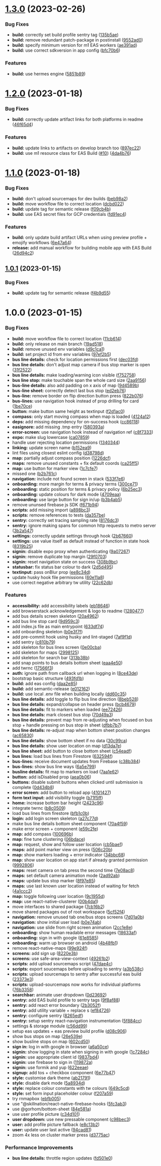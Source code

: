 # [1.3.0](https://github.com/danshilm/MoBouzer/compare/mobile-app@v1.2.0...mobile-app@v1.3.0) (2023-02-26)


### Bug Fixes

* **build:** correctly set build profile sentry tag ([135b5ae](https://github.com/danshilm/MoBouzer/commit/135b5aed1e5a7b822d49a418f5b86c83ae472980))
* **build:** remove redundant patch-package in postinstall ([9552ad0](https://github.com/danshilm/MoBouzer/commit/9552ad05236852de73610b215b001699e3e94a3c))
* **build:** specify minimum version for m1 EAS workers ([ae391ad](https://github.com/danshilm/MoBouzer/commit/ae391ad1b85353042aa1fd1f54ad9c21c97fa556))
* **build:** use correct sdkversion in app config ([bfc70b6](https://github.com/danshilm/MoBouzer/commit/bfc70b6b50817911ca7b2a893b83bbfa1cd00d32))


### Features

* **build:** use hermes engine ([5851b89](https://github.com/danshilm/MoBouzer/commit/5851b89886945446cb42efc03aea3fadbd7bbe85))

# [1.2.0](https://github.com/danshilm/MoBouzer/compare/mobile-app@v1.1.0...mobile-app@v1.2.0) (2023-01-18)


### Bug Fixes

* **build:** correctly update artifact links for both platforms in readme ([46f65d4](https://github.com/danshilm/MoBouzer/commit/46f65d4d43162cb46e559f405b92a07b161e976a))


### Features

* **build:** update links to artifacts on develop branch too ([897ec22](https://github.com/danshilm/MoBouzer/commit/897ec22b57169f78db1ce04f5c73ec7ab0d58644))
* **build:** use m1 resource class for EAS Build ([#10](https://github.com/danshilm/MoBouzer/issues/10)) ([4da4b76](https://github.com/danshilm/MoBouzer/commit/4da4b765317bd7f73d134a85792a6219396297f4))

# [1.1.0](https://github.com/danshilm/MoBouzer/compare/mobile-app@v1.0.1...mobile-app@v1.1.0) (2023-01-18)


### Bug Fixes

* **build:** don't upload sourcemaps for dev builds ([beb98a2](https://github.com/danshilm/MoBouzer/commit/beb98a27a1313d8c340f45f7f191790668982749))
* **build:** move workflow file to correct location ([dcbd022](https://github.com/danshilm/MoBouzer/commit/dcbd0227899a51b6b5088392b8597bffc18c480a))
* **build:** update tag for semantic release ([f09cb4b](https://github.com/danshilm/MoBouzer/commit/f09cb4b84dc8be529bcd9956fc6b3e78b57880b2))
* **build:** use EAS secret files for GCP credentials ([fd91ec4](https://github.com/danshilm/MoBouzer/commit/fd91ec46167534926db0f7d783d76cda370f71b7))


### Features

* **build:** only update build artifact URLs when using preview profile + emojify workflows ([6e47a64](https://github.com/danshilm/MoBouzer/commit/6e47a640db29cc0a4212729d79e23ee1a5470cbe))
* **release:** add manual workflow for building mobile app with EAS Build ([26d94c2](https://github.com/danshilm/MoBouzer/commit/26d94c2592d68873e24ecdefca58b5c532a0fdf8))

## [1.0.1](https://github.com/danshilm/MoBouzer/compare/mobile-app@v1.0.0...mobile-app@v1.0.1) (2023-01-15)


### Bug Fixes

* **build:** update tag for semantic release ([f4b9d55](https://github.com/danshilm/MoBouzer/commit/f4b9d554614f08a260643780d1fcaf3e8555609f))

# 1.0.0 (2023-01-15)


### Bug Fixes

* **build:** move workflow file to correct location ([11cb614](https://github.com/danshilm/MoBouzer/commit/11cb6148cbf591ec9d6d2b79a91d2c07c7a0b00f))
* **build:** only release on main branch ([19ad518](https://github.com/danshilm/MoBouzer/commit/19ad5186064b139ea9418ff414ae3e9f9fcbfe23))
* **build:** remove unused env variables ([d9c1ca1](https://github.com/danshilm/MoBouzer/commit/d9c1ca1f15a15678ea34ed199d5efb6d8bcb8534))
* **build:** set project id from env variables ([97ef2b5](https://github.com/danshilm/MoBouzer/commit/97ef2b5973d592983f17825c336945df577fc440))
* **bus line details:** check for location permissions first ([dec03fd](https://github.com/danshilm/MoBouzer/commit/dec03fd62e458c62920dd350d9da6f155d496231))
* **bus line details:** don't adjust map camera if bus stop marker is open ([31f2522](https://github.com/danshilm/MoBouzer/commit/31f252238b86ecec59b71455b5409aee5afa2518))
* **bus line details:** make loading/warning icon visible ([f752758](https://github.com/danshilm/MoBouzer/commit/f7527583479f4ce67b76eb24e6177a8833a3084f))
* **bus line stop:** make touchable span the whole card size ([2aa9156](https://github.com/danshilm/MoBouzer/commit/2aa9156eb22fbe92d03d232e975c23ea509a5973))
* **bus-line details:** also add padding on x axis of map ([9d4589b](https://github.com/danshilm/MoBouzer/commit/9d4589bb547c0f050954c44daef39fda6c825b53))
* **bus-line sheet:** correctly detect last bus stop ([ed2eb76](https://github.com/danshilm/MoBouzer/commit/ed2eb76b0987c67b38b6bc7fd5994855ba7c4cfa))
* **bus-line:** remove border on flip direction button press ([822b076](https://github.com/danshilm/MoBouzer/commit/822b0765ec8354e41fdb6192afaf73d66f764e36))
* **bus-lines:** use navigation hook instead of prop drilling for card ([1be70ce](https://github.com/danshilm/MoBouzer/commit/1be70ceb5954c797cfbc4dbc84adde2d5c613903))
* **button:** make button same height as textinput ([f2d1ac0](https://github.com/danshilm/MoBouzer/commit/f2d1ac04afe93d074ab6d506d653a1095741391d))
* **compass:** only start moving compass when map is loaded ([4124a12](https://github.com/danshilm/MoBouzer/commit/4124a128f97c80a117f102e6ae01cc36abdb69d9))
* **deps:** add missing dependency for on-success hook ([cc86118](https://github.com/danshilm/MoBouzer/commit/cc86118a472d48827e1b9581f0ee15e5a60ecbed))
* **easignore:** add missing .tmp entry ([580393a](https://github.com/danshilm/MoBouzer/commit/580393af271b6f005bd13c595cbe889e17cb07fd))
* **error-screen:** use navigation hook instead of navigation ref ([c8f7333](https://github.com/danshilm/MoBouzer/commit/c8f7333ab2f5ebcfb937e1513974c7b9be7baa33))
* **expo:** make slug lowercase ([ca07859](https://github.com/danshilm/MoBouzer/commit/ca078599b4484847d1034383353c3b6855275fcf))
* handle user rejecting location permissions ([1340344](https://github.com/danshilm/MoBouzer/commit/1340344e5a919577ae4468250e678b7b1c0e9b8d))
* **linking:** update screen name ([b152ea9](https://github.com/danshilm/MoBouzer/commit/b152ea92f3727dbe7d81412a6479cc64afe8faf6))
* lint files using closest eslint config ([d38798d](https://github.com/danshilm/MoBouzer/commit/d38798dc6f2a532570928db96b4a8e360ab3a4b1))
* **map:** partially adjust compass position ([1226dcf](https://github.com/danshilm/MoBouzer/commit/1226dcf0c450bb82cfffdabe6542f44bbc3bf244))
* **maps:** remove unused constants + fix default coords ([ca25ff5](https://github.com/danshilm/MoBouzer/commit/ca25ff5d15f531627a3f7544bfb36ff6335aaa1f))
* **map:** use button for marker view ([1c7cfe7](https://github.com/danshilm/MoBouzer/commit/1c7cfe71b7de76db3f060633ebd87620f2ba3636))
* missed one ([b2b761c](https://github.com/danshilm/MoBouzer/commit/b2b761cde25e9d479dfe4e25f5c104f92ad91112))
* **navigation:** include not found screen in stack ([533f7e6](https://github.com/danshilm/MoBouzer/commit/533f7e661513c049f4bc781c2d22c705c3da177e))
* **onboarding:** more margin for terms & privacy terms ([300ce71](https://github.com/danshilm/MoBouzer/commit/300ce71ffd003a90aaf90a457e5e4a395e0ee4f9))
* **onboarding:** static position for terms & privacy policy ([6b25ec3](https://github.com/danshilm/MoBouzer/commit/6b25ec376ab9a18c30b63340723a153580a3b2e8))
* **onboarding:** update colours for dark mode ([4709eaa](https://github.com/danshilm/MoBouzer/commit/4709eaa6f77e1e8664ad9a355db1981300efd0a5))
* **onboarding:** use large button for sign in/up ([b3b4ab5](https://github.com/danshilm/MoBouzer/commit/b3b4ab591a351ade05277ba00794d0530b19aa3a))
* remove ununsed firebase js SDK ([f671b94](https://github.com/danshilm/MoBouzer/commit/f671b9467f0a4060759153e247c3a662cfba64cd))
* **scripts:** add missing import ([a898bc3](https://github.com/danshilm/MoBouzer/commit/a898bc312ebd88c85afef9ca817f2145b10ebe8c))
* **scripts:** remove references to tests ([da357be](https://github.com/danshilm/MoBouzer/commit/da357beb0da784e6ad4aeb7c149838fb16cb2518))
* **sentry:** correctly set tracing sampling rate ([8176dc3](https://github.com/danshilm/MoBouzer/commit/8176dc3c4328488daf267d50ca9ef89e66a9e135))
* **sentry:** ignore making spans for common http requests to metro server ([3b2a547](https://github.com/danshilm/MoBouzer/commit/3b2a5474c3b80065043c73520a16c36c0a15f1d3))
* **settings:** correctly update settings through hook ([2b67660](https://github.com/danshilm/MoBouzer/commit/2b676608fe8953e277db6561ed59737ce5aab4fd))
* **settings:** use value itself as default instead of function in state hook ([8319b25](https://github.com/danshilm/MoBouzer/commit/8319b2539aaadab6b0fa02206de540c049c676a1))
* **signin:** disable expo proxy when authenticating ([9a07267](https://github.com/danshilm/MoBouzer/commit/9a07267989c8e01f5b370f2dafda9f561b800cc3))
* **signin:** remove duplicate top margin ([29f0703](https://github.com/danshilm/MoBouzer/commit/29f07036ddfec905701fdc3542b0c9a45d586f15))
* **signin:** reset navigation state on success ([308b9bc](https://github.com/danshilm/MoBouzer/commit/308b9bcd51097aa29deae9cd89b4e0978926faab))
* **statusbar:** fix status bar colour to dark ([2d5d495](https://github.com/danshilm/MoBouzer/commit/2d5d4954de00335ecda8545d2f9210c721853bfa))
* **textinput:** pass onBlur prop ([ee8c34d](https://github.com/danshilm/MoBouzer/commit/ee8c34d05d3821cddc08b2f81885cdc0b74e506a))
* update husky hook file permissions ([60e11a8](https://github.com/danshilm/MoBouzer/commit/60e11a82754ea97eb47742760608aee2dda70dea))
* use correct negative arbitrary tw utility ([22c62db](https://github.com/danshilm/MoBouzer/commit/22c62db74e57169d1925f05944b3c5e1b011adb7))


### Features

* **accessibility:** add accessibility labels ([eb18646](https://github.com/danshilm/MoBouzer/commit/eb18646fb7fd609d436fba55f62c83b0bc39df1c))
* add browserstack acknowledgement & logo to readme ([1280477](https://github.com/danshilm/MoBouzer/commit/1280477ca7dc72be591fa069fc2a5ec7663f54c1))
* add bus details screen skeleton ([20a4962](https://github.com/danshilm/MoBouzer/commit/20a4962967e42fd16c274773b7a75b49c25059a7))
* add bus line stop card ([9d959c3](https://github.com/danshilm/MoBouzer/commit/9d959c32ebd013008f427d57d765ea256706fd13))
* add index.js file as main entrypoint ([633df74](https://github.com/danshilm/MoBouzer/commit/633df740c8045f8dfb56c6c85e0dc4fd26cfa8fa))
* add onboarding skeleton ([b0e3f7f](https://github.com/danshilm/MoBouzer/commit/b0e3f7f244891ac232e96ee804e1ef773d9ce582))
* add pre-commit hook using husky and lint-staged ([7af9f1d](https://github.com/danshilm/MoBouzer/commit/7af9f1d84a0c10eb22d07c53edaa72c687f3d19c))
* add sentry ([c810b79](https://github.com/danshilm/MoBouzer/commit/c810b7938784cfe70e6f65ce29e9153f6ddaae50))
* add skeleton for bus lines screen ([0e00cba](https://github.com/danshilm/MoBouzer/commit/0e00cba96e5da6cad4a1065613c844edf1b91efa))
* add skeleton for maps ([2998125](https://github.com/danshilm/MoBouzer/commit/2998125154b6dc9db6a18d0a07ea7e3e075de415))
* add skeleton for search bar ([313b38b](https://github.com/danshilm/MoBouzer/commit/313b38b08c24ebfb64dfec267b94978e77c64e1c))
* add snap points to bus details bottom sheet ([eaa4e50](https://github.com/danshilm/MoBouzer/commit/eaa4e50ccd97130ebe59067c0d43550838192bf3))
* add twrnc ([17566f3](https://github.com/danshilm/MoBouzer/commit/17566f3b5e312d0770d8beab7068c39445ed2015))
* **auth:** ignore path from callback url when logging in ([8ce43de](https://github.com/danshilm/MoBouzer/commit/8ce43defee351fc788280e905fe5e617566536ee))
* bootstrap basic structure ([493fd1b](https://github.com/danshilm/MoBouzer/commit/493fd1b54eef327c04594b8f6c2a035267b0f2ce))
* **build:** add eas config ([daa2e85](https://github.com/danshilm/MoBouzer/commit/daa2e852b81fb3e72710cea93c8733ea01b9641e))
* **build:** add semantic-release ([e012162](https://github.com/danshilm/MoBouzer/commit/e0121627f2b19ea6160af6f2c5df9c671fe38b9b))
* **build:** use local .env file when building locally ([dd60c35](https://github.com/danshilm/MoBouzer/commit/dd60c35e87a4a6012fba993c4072f85a17f98636))
* **bus line details:** add toggle to flip bus line direction ([8beb528](https://github.com/danshilm/MoBouzer/commit/8beb528c4befcd900dc42c0fac9f6794fc1d1029))
* **bus line details:** expand/collapse on header press ([bcb4679](https://github.com/danshilm/MoBouzer/commit/bcb46795e8ba82f75b28e0a08f1b6a93f2ac539b))
* **bus line details:** fit to markers when loaded ([ee72426](https://github.com/danshilm/MoBouzer/commit/ee7242619fe208e0dfe61bd282589e660cf88d02))
* **bus line details:** mark closest bus stop ([70d49a3](https://github.com/danshilm/MoBouzer/commit/70d49a36e3ccee1d79302078b1d8ab3606fafdb7))
* **bus line details:** prevent map from re-adjusting when focused on bus stop + handle pressing on bus stop in sheet ([dfbb7b7](https://github.com/danshilm/MoBouzer/commit/dfbb7b7515722a422288eb19942e70f38a2769ce))
* **bus line details:** re-adjust map when bottom sheet position changes ([ac65830](https://github.com/danshilm/MoBouzer/commit/ac6583003110817f146f96808be3afb7987f90c0))
* **bus line details:** show bottom sheet if no data ([30c99ca](https://github.com/danshilm/MoBouzer/commit/30c99ca8792ae96ed66ed5651ad10e1b55a16452))
* **bus line details:** show user location on map ([d13da7e](https://github.com/danshilm/MoBouzer/commit/d13da7e88e8f84094419b739f1b5539ba579a224))
* **bus line sheet:** add button to close bottom sheet ([c54eadf](https://github.com/danshilm/MoBouzer/commit/c54eadf656b42df6ca64abcd48add0c0ae4569f3))
* **bus lines:** load bus lines from Firestore ([632594f](https://github.com/danshilm/MoBouzer/commit/632594f71071bb46da00a318411dc122ac1fcf40))
* **bus-lines:** receive document updates from Firebase ([c38b384](https://github.com/danshilm/MoBouzer/commit/c38b384c1e84bdd38e1e025016edcf7e026ca017))
* **bus-lines:** show bus line ways ([6a5e799](https://github.com/danshilm/MoBouzer/commit/6a5e799bca14004827cf8e3c330a6d98c7d20fee))
* **busline details:** fit map to markers on load ([7aa1e62](https://github.com/danshilm/MoBouzer/commit/7aa1e62b46d1ece5f7fe19831999c2140171d5d0))
* **button:** add isDisabled prop ([aea0b06](https://github.com/danshilm/MoBouzer/commit/aea0b06d67548ecd92b2857783029658cf56457c))
* **buttons:** disable submit buttons when clicked until submission is complete ([0d434b8](https://github.com/danshilm/MoBouzer/commit/0d434b84eb7b29e48975dadc2c6995e1cf8b65f7))
* **error screen:** add button to reload app ([4101427](https://github.com/danshilm/MoBouzer/commit/41014272be89051edb7dcd736fc8c41c161b6e89))
* **form text input:** add visibility toggle ([b71f5ff](https://github.com/danshilm/MoBouzer/commit/b71f5fffe2af9da739b8d77a6c63566f4410bf80))
* **home:** increase bottom bar height ([2423c96](https://github.com/danshilm/MoBouzer/commit/2423c9661f2a880f44c65ea7040a99d51105789c))
* integrate twrnc ([b8c0509](https://github.com/danshilm/MoBouzer/commit/b8c05094befc9f11cd8b9c5e2d72cb948ddb17ce))
* load bus lines from firestore ([bfb1c0b](https://github.com/danshilm/MoBouzer/commit/bfb1c0b3b0a1cc51402c5e46351c26cedb7920d2))
* **login:** add login screen skeleton ([a27c77d](https://github.com/danshilm/MoBouzer/commit/a27c77d4ee2ed87f03a44c3a9f6f56a5371401df))
* make bus line details bottom sheet component ([70a4f59](https://github.com/danshilm/MoBouzer/commit/70a4f595836770a929fe61601625fcc550200dd5))
* make error screen + component ([e59c2fe](https://github.com/danshilm/MoBouzer/commit/e59c2fecdd0c211d3432038c11117a89d95b3539))
* **map:** add compass ([100696b](https://github.com/danshilm/MoBouzer/commit/100696b82d8cfa833806c3505173008c073de77f))
* **map:** fine tune clustering ([06bdace](https://github.com/danshilm/MoBouzer/commit/06bdace5f6ca130951bb2e992ef3a53927d989d9))
* **map:** request, show and follow user location ([cb5bae1](https://github.com/danshilm/MoBouzer/commit/cb5bae19fbe9866b091485aaadf77b68706ce3aa))
* **maps:** add point marker view on press ([506c20b](https://github.com/danshilm/MoBouzer/commit/506c20bc82928ccb65767b64f2b2daf985e5c932))
* **map:** show markers loading + error indicator ([34bbc68](https://github.com/danshilm/MoBouzer/commit/34bbc689669998b53ce6adf93c08d7e9d237b59f))
* **map:** show user location on app start if already granted permission ([9992806](https://github.com/danshilm/MoBouzer/commit/9992806d0e61247fa4576a0dbaf3b7a08efa0cb6))
* **maps:** reset camera on tab press the second time ([7e08ac8](https://github.com/danshilm/MoBouzer/commit/7e08ac8e64ea51e8d13e4a32f3344aefd6c90e18))
* **maps:** set default camera animation mode ([2ad92ab](https://github.com/danshilm/MoBouzer/commit/2ad92ab6278878b895e92c67af10807771bb0161))
* **maps:** update bus stop marker ([8f97e85](https://github.com/danshilm/MoBouzer/commit/8f97e8505592151b1046290263faea0f75885626))
* **maps:** use last known user location instead of waiting for fetch ([4a1ccc2](https://github.com/danshilm/MoBouzer/commit/4a1ccc200fecbca323d11d7768640aa95dc333a6))
* **map:** toggle following user location ([9c1955d](https://github.com/danshilm/MoBouzer/commit/9c1955dc07edef4dcb12e9a60013f6d26010dd1a))
* **map:** use react-native-clusterer ([00b4da1](https://github.com/danshilm/MoBouzer/commit/00b4da158b75a40a6a78b18ce278d9e62767689e))
* move interfaces to shared package ([7cb16b2](https://github.com/danshilm/MoBouzer/commit/7cb16b2e8ce34dbdf0ea284826985bb4ee81cdb3))
* move shared packages out of root workspace ([5cf52f4](https://github.com/danshilm/MoBouzer/commit/5cf52f4408d725349b90b3516f08caafb6741691))
* **navigation:** remove unused tab one/bus stops screens ([7d01a0b](https://github.com/danshilm/MoBouzer/commit/7d01a0b95a34a3c051221c76b8839b788755fa96))
* **navigation:** show initial user load ([b0e74ab](https://github.com/danshilm/MoBouzer/commit/b0e74abebc1a5ca79af3d25a1d62e0c1e9ef0352))
* **navigation:** use slide from right screen animation ([2cc1e8e](https://github.com/danshilm/MoBouzer/commit/2cc1e8e99c84bc3bde404825be107f69a0f1bad8))
* **onboarding:** show human readable error messages ([18633af](https://github.com/danshilm/MoBouzer/commit/18633af0f400b06089f153e5c76d36864c181f2d))
* **onboarding:** sign in with google ([61e8585](https://github.com/danshilm/MoBouzer/commit/61e858515b8ecb4189be28324910a89ba5027727))
* **onboarding:** warm up browser on android ([4b48fb1](https://github.com/danshilm/MoBouzer/commit/4b48fb1c9f7d891e22de58dfc4eb48f186e9674a))
* remove react-native-maps ([99e924f](https://github.com/danshilm/MoBouzer/commit/99e924f227ebc0faf8a0804c0107bdc791a9102a))
* **screens:** add sign up ([8220e3b](https://github.com/danshilm/MoBouzer/commit/8220e3bf099da67a431df2fe1df97ea5d890da9e))
* **screens:** use safe-area-view-context ([49261b2](https://github.com/danshilm/MoBouzer/commit/49261b282599b25aa021ba20505ad6eb0c54a3b4))
* **scripts:** add upload sourcemaps script ([47dae4c](https://github.com/danshilm/MoBouzer/commit/47dae4c41f206fae737bd186bb595dd60b7aeee4))
* **scripts:** export soucemaps before uploading to sentry ([a3b538c](https://github.com/danshilm/MoBouzer/commit/a3b538c482b614ec514c1063c6d6bf3ab7491bee))
* **scripts:** upload sourcemaps to sentry after successful eas build ([23373e3](https://github.com/danshilm/MoBouzer/commit/23373e32eb5f526a52a26a968c552c67210e8931))
* **scripts:** upload-sourcemaps now works for individual platforms ([76b3358](https://github.com/danshilm/MoBouzer/commit/76b3358fe1e755e9fb953ff5aa1224b85adc3b5b))
* **searchbar:** animate user dropdown ([0d23692](https://github.com/danshilm/MoBouzer/commit/0d2369299d919ad76767b329df90b8d6a28b7d88))
* **sentry:** add EAS build profile to sentry tags ([9f8af88](https://github.com/danshilm/MoBouzer/commit/9f8af8861da8cb1b194717a916b26f8977dafb5d))
* **sentry:** add react error boundary ([2b3052f](https://github.com/danshilm/MoBouzer/commit/2b3052f72d5f93a0d43e2d45716793bc0329c948))
* **sentry:** add utility variable + replace s ([ef84726](https://github.com/danshilm/MoBouzer/commit/ef84726af625a020ebb533477827ceeb500d1842))
* **sentry:** configure sentry ([8265edf](https://github.com/danshilm/MoBouzer/commit/8265edfd9e2ed63b0543a629b78d517b1c7d476b))
* **sentry:** setup sentry react-navigation instrumentation ([5f884cc](https://github.com/danshilm/MoBouzer/commit/5f884ccd36f4dc6bbf86bca7d795779759d9d09e))
* settings & storage module ([c56dd99](https://github.com/danshilm/MoBouzer/commit/c56dd99a4a332aeea5d8dba0c4f6a23bdd21a9da))
* setup eas updates + eas preview build profile ([d08c906](https://github.com/danshilm/MoBouzer/commit/d08c906765f200b6479949e20a1c15984e5f8a77))
* show bus stops on map ([26e539e](https://github.com/danshilm/MoBouzer/commit/26e539e6d39de31e2dc68bb4e11be730586f6f2e))
* show busline stops on map ([602cd50](https://github.com/danshilm/MoBouzer/commit/602cd50bdd38e9e1da212c5ced01ab173b6f565f))
* **sign in:** log in with google in browser ([a6a50ce](https://github.com/danshilm/MoBouzer/commit/a6a50ce74f13689e8b185502fadd9261eee82afb))
* **signin:** show logging in state when signing in with google ([1c7284c](https://github.com/danshilm/MoBouzer/commit/1c7284ca396d963ac4ba7a1dc47350df12df232a))
* **signin:** use appropriate client id ([9837bd4](https://github.com/danshilm/MoBouzer/commit/9837bd4d65ce20d4b4621de3aa4388724106b819))
* **signin:** use firebase to sign in ([119872a](https://github.com/danshilm/MoBouzer/commit/119872a00d39a2e8bf73c5e276c9dd3587066361))
* **signin:** use formik and yup ([622eeae](https://github.com/danshilm/MoBouzer/commit/622eeae265ea4c7f53890d2d3d9df36dbfad04d8))
* **signup:** add tos + checkbox component ([6e77b47](https://github.com/danshilm/MoBouzer/commit/6e77b47ec0e84c385e48ad280f0ff7b3e75f0c73))
* **style:** customise dark theme ([ab21791](https://github.com/danshilm/MoBouzer/commit/ab21791e600786de82f1edc26cca1018a9f251d0))
* **style:** disable dark mode ([5a8934d](https://github.com/danshilm/MoBouzer/commit/5a8934d43dc1a2222fdc33c8a2c9aff8ecc8ae7e))
* **style:** replace colour constants with tw colours ([649c5cd](https://github.com/danshilm/MoBouzer/commit/649c5cd8236f5999ba011a9baf07cad09bcd10c3))
* **style:** set form input placeholder colour ([f207a59](https://github.com/danshilm/MoBouzer/commit/f207a596bb8ddb3f86aaf4d7748bda5a06897b58))
* try rnmapbox ([ebfb005](https://github.com/danshilm/MoBouzer/commit/ebfb0056d305fb99bfa899ffce4402e144c9b742))
* use "@skillnation/react-native-firebase-hooks ([5fc3ab3](https://github.com/danshilm/MoBouzer/commit/5fc3ab3505601958b49fc51c56cf7b5c32e12e2e))
* use @gorhom/bottom-sheet ([84e581a](https://github.com/danshilm/MoBouzer/commit/84e581aa1cc4a931117e6cd55bc1b07c25e0d26f))
* use user profile picture ([c34d101](https://github.com/danshilm/MoBouzer/commit/c34d101650c0e0851cba0eea0c55c3b94892bb03))
* **user dropdown:** use new pressable component ([c98bec3](https://github.com/danshilm/MoBouzer/commit/c98bec349f748ba01acb511825ebe7868f2968de))
* **user:** add profile picture fallback ([e8c13b2](https://github.com/danshilm/MoBouzer/commit/e8c13b24381b58de997c7a9ad5eeda130ee13822))
* **user:** update user last active ([94cad81](https://github.com/danshilm/MoBouzer/commit/94cad819456ece893081cf3c8e91303b3753a942))
* zoom 4x less on cluster marker press ([d3775ac](https://github.com/danshilm/MoBouzer/commit/d3775ac402cf312f07134729486f34273612c919))


### Performance Improvements

* **bus line details:** throttle region updates ([fd501e0](https://github.com/danshilm/MoBouzer/commit/fd501e06ab7c17dc27ca2661f275e323c565bb39))
